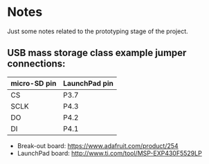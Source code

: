 # Notes

Just some notes related to the prototyping stage of the project.

## USB mass storage class example jumper connections:

| micro-SD pin | LaunchPad pin |
| ------------ | ------------- |
| CS           | P3.7          |
| SCLK         | P4.3          |
| DO           | P4.2          |
| DI           | P4.1          |

- Break-out board: https://www.adafruit.com/product/254
- LaunchPad board: http://www.ti.com/tool/MSP-EXP430F5529LP